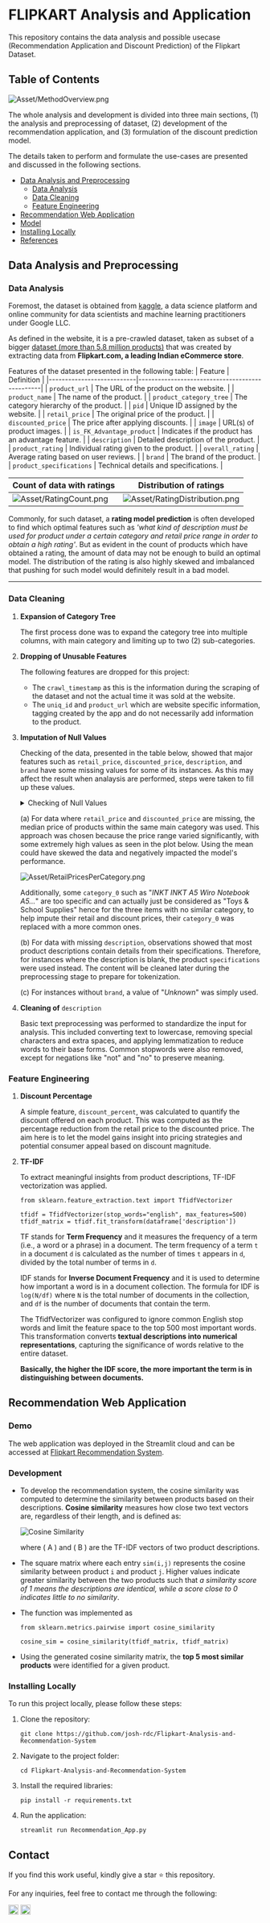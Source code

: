 # FLIPKART Analysis and Application

This repository contains the data analysis and possible usecase (Recommendation Application and Discount Prediction) of the Flipkart Dataset.

## Table of Contents
![Asset/MethodOverview.png](Asset/MethodOverview.png)

The whole analysis and development is divided into three main sections, (1) the analysis and preprocessing of dataset, (2) development of the recommendation application, and (3) formulation of the discount prediction model.  

The details taken to perform and formulate the use-cases are presented and discussed in the following sections.
- [Data Analysis and Preprocessing](#data-analysis-and-preprocessing)
    - [Data Analysis](#data-analysis)
    - [Data Cleaning](#data-cleaning)
    - [Feature Engineering](#feature-engineering)
- [Recommendation Web Application](#recommendation-web-application)
- [Model](#model)
- [Installing Locally](#installing-locally)
- [References](#reference)


## Data Analysis and Preprocessing

### Data Analysis
Foremost, the dataset is obtained from [kaggle](https://www.kaggle.com/datasets/PromptCloudHQ/flipkart-products/data), a data science platform and online community for data scientists and machine learning practitioners under Google LLC.

As defined in the website, it is a pre-crawled dataset, taken as subset of a bigger [dataset (more than 5.8 million products)](https://www.promptcloud.com/datastock-access-ready-to-use-datasets/?utm_source=fl-kaggle&utm_medium=referral) that was created by extracting data from **Flipkart.com, a leading Indian eCommerce store**.

Features of the dataset presented in the following table:
| Feature                   | Definition                                      |
|---------------------------|------------------------------------------------|
| `product_url`             | The URL of the product on the website.         |
| `product_name`            | The name of the product.                       |
| `product_category_tree`   | The category hierarchy of the product.         |
| `pid`                     | Unique ID assigned by the website.             |
| `retail_price`            | The original price of the product.             |
| `discounted_price`        | The price after applying discounts.            |
| `image`                   | URL(s) of product images.                      |
| `is_FK_Advantage_product` | Indicates if the product has an advantage feature. |
| `description`             | Detailed description of the product.           |
| `product_rating`          | Individual rating given to the product.        |
| `overall_rating`          | Average rating based on user reviews.          |
| `brand`                   | The brand of the product.                      |
| `product_specifications`  | Technical details and specifications.          |


| Count of data with ratings | Distribution of ratings |
| -------------------------- | ----------------------- |
| ![Asset/RatingCount.png](Asset/RatingCount.png) | ![Asset/RatingDistribution.png](Asset/RatingDistribution.png) |

Commonly, for such dataset, a **rating model prediction** is often developed to find which optimal features such as *'what kind of description must be used for product under a certain category and retail price range in order to obtain a high rating'*. But as evident in the count of products which have obtained a rating, the amount of data may not be enough to build an optimal model. The distribution of the rating is also highly skewed and imbalanced that pushing for such model would definitely result in a bad model. 


---

### Data Cleaning
1. **Expansion of Category Tree**

    The first process done was to expand the category tree into multiple columns, with main category and limiting up to two (2) sub-categories.

2. **Dropping of Unusable Features**

    The following features are dropped for this project: 
    - The `crawl_timestamp` as this is the information during the scraping of the dataset and not the actual time it was sold at the website.
    - The `uniq_id` and `product_url` which are website specific information, tagging created by the app and do not necessarily add information to the product.

3. **Imputation of Null Values**
    
    Checking of the data, presented in the table below, showed that major features such as `retail_price`, `discounted_price`, `description`, and `brand` have some missing values for some of its instances. As this may affect the result when analaysis are performed, steps were taken to fill up these values. 

    <details close>
    <summary>Checking of Null Values</summary>

    |  feature                |  Count   |
    | ----------------------- | -------- |
    |    pid                  |      0   |
    | retail_price            |     78   |
    | discounted_price        |     78   |
    | is_FK_Advantage_product |      0   |
    | description             |      2   |
    | product_rating          |      0   |
    | overall_rating          |      0   |
    | brand                   |   5864   |
    | category_0              |     0    |
    | category_1              |    328   |
    | category_2              |   1457   |

    </details>

    (a) For data where `retail_price` and `discounted_price` are missing, the median price of products within the same main category was used. This approach was chosen because the price range varied significantly, with some extremely high values as seen in the plot below. Using the mean could have skewed the data and negatively impacted the model's performance.

    ![Asset/RetailPricesPerCategory.png](Asset/RetailPricesPerCategory.png)
    
    Additionally, some `category_0` such as "*INKT INKT A5 Wiro Notebook A5...*" are too specific and can actually just be considered as "Toys & School Supplies" hence for the three items with no similar category, to help impute their retail and discount prices, their `category_0` was replaced with a more common ones.

    (b) For data with missing `description`, observations showed that most product descriptions contain details from their specifications. Therefore, for instances where the description is blank, the product `specifications` were used instead. The content will be cleaned later during the preprocessing stage to prepare for tokenization.

    (c) For instances without `brand`, a value of "*Unknown*" was simply used. 

4. **Cleaning of** `description`

    Basic text preprocessing was performed to standardize the input for analysis. This included converting text to lowercase, removing special characters and extra spaces, and applying lemmatization to reduce words to their base forms. Common stopwords were also removed, except for negations like "not" and "no" to preserve meaning.

### Feature Engineering

1. **Discount Percentage**

    A simple feature, `discount_percent`, was calculated to quantify the discount offered on each product. This was computed as the percentage reduction from the retail price to the discounted price. The aim here is to let the model gains insight into pricing strategies and potential consumer appeal based on discount magnitude.

2. **TF-IDF**

    To extract meaningful insights from product descriptions, TF-IDF vectorization was applied. 

    ```
    from sklearn.feature_extraction.text import TfidfVectorizer
    
    tfidf = TfidfVectorizer(stop_words="english", max_features=500)
    tfidf_matrix = tfidf.fit_transform(dataframe['description'])
    ```
    
    TF stands for **Term Frequency** and it measures the frequency of a term (i.e., a word or a phrase) in a document. The term frequency of a term `t` in a document `d` is calculated as the number of times `t` appears in `d`, divided by the total number of terms in `d`.

    IDF stands for **Inverse Document Frequency** and it is used to determine how important a word is in a document collection. The formula for IDF is `log(N/df)` where `N` is the total number of documents in the collection, and `df` is the number of documents that contain the term.

    The TfidfVectorizer was configured to ignore common English stop words and limit the feature space to the top 500 most important words. This transformation converts **textual descriptions into numerical representations**, capturing the significance of words relative to the entire dataset. 

    **Basically, the higher the IDF score, the more important the term is in distinguishing between documents.**

## Recommendation Web Application

### Demo

The web application was deployed in the Streamlit cloud and can be accessed at [Flipkart Recommendation System](https://flipkart-analysis-and-recommendation-system.streamlit.app/). 

### Development

- To develop the recommendation system, the cosine similarity was computed to determine the similarity between products based on their descriptions. **Cosine similarity** measures how close two text vectors are, regardless of their length, and is defined as:

    ![Cosine Similarity](https://latex.codecogs.com/png.latex?\text{cosine%20similarity}%20=%20\frac{A%20\cdot%20B}{\|A\|%20\|B\|})


    where \( A \) and \( B \) are the TF-IDF vectors of two product descriptions.  

- The square matrix where each entry `sim(i,j)` represents the cosine similarity between product `i` and product `j`. Higher values indicate greater similarity between the two products such that *a similarity score of 1 means the descriptions are identical, while a score close to 0 indicates little to no similarity*.

- The function was implemented as

    ```
    from sklearn.metrics.pairwise import cosine_similarity

    cosine_sim = cosine_similarity(tfidf_matrix, tfidf_matrix)
    ```

- Using the generated cosine similarity matrix, the **top 5 most similar products** were identified for a given product.

### Installing Locally

To run this project locally, please follow these steps:

1. Clone the repository:

   ```
   git clone https://github.com/josh-rdc/Flipkart-Analysis-and-Recommendation-System
   ```

2. Navigate to the project folder:

   ```
   cd Flipkart-Analysis-and-Recommendation-System
   ```

3. Install the required libraries:

   ```
   pip install -r requirements.txt
   ```

4. Run the application:

   ```
   streamlit run Recommendation_App.py
   ```



## Contact

If you find this work useful, kindly give a star ⭐ this repository. 

For any inquiries, feel free to contact me through the following:
 <p>
<a href="mailto:delacruz.joshua.reyes@gmail.com"><img src="https://img.shields.io/badge/Email-c14438?&logo=gmail&logoColor=white" alt="EmailId" height="20"/></a>
<a href="https://www.linkedin.com/in/joshreyesdelacruz/" target="blank"><img src="https://img.shields.io/badge/Linkedin-%230077B5.svg?logo=linkedin&logoColor=white" alt="LinkedinId" height="20" /></a>

</p>
